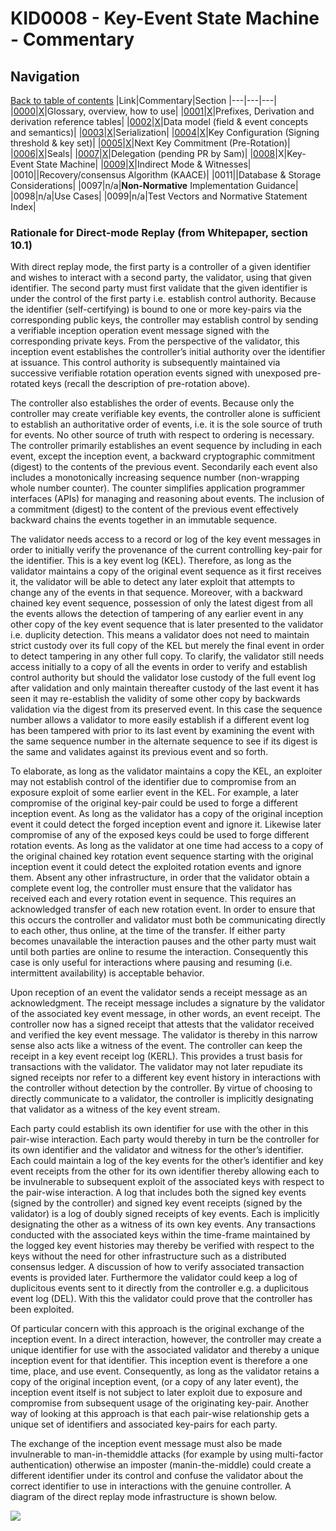 # KID0008 - Key-Event State Machine - Commentary

## Navigation

[Back to table of contents](readme.md)
|Link|Commentary|Section
|---|---|---|
|[0000](kid0000.md)|[X](kid0000Comment.md)|Glossary, overview, how to use|
|[0001](kid0001.md)|[X](kid0001Comment.md)|Prefixes, Derivation and derivation reference tables|
|[0002](kid0002.md)|[X](kid0002Comment.md)|Data model (field & event concepts and semantics)|
|[0003](kid0003.md)|[X](kid0003Comment.md)|Serialization|
|[0004](kid0004.md)|[X](kid0004Comment.md)|Key Configuration (Signing threshold & key set)|
|[0005](kid0005.md)|[X](kid0005Comment.md)|Next Key Commitment (Pre-Rotation)|
|[0006](kid0006.md)|[X](kid0006Comment.md)|Seals|
|[0007](kid0007.md)|[X](kid0007Comment.md)|Delegation (pending PR by Sam)|
|[0008](kid0008.md)|X|Key-Event State Machine|
|[0009](kid0009.md)|[X](kid0009Comment.md)|Indirect Mode & Witnesses|
|0010||Recovery/consensus Algorithm (KAACE)|
|0011||Database & Storage Considerations|
|0097|n/a|**Non-Normative** Implementation Guidance|
|0098|n/a|Use Cases|
|0099|n/a|Test Vectors and Normative Statement Index|

### Rationale for Direct-mode Replay (from Whitepaper, section 10.1)

With direct replay mode, the first party is a controller of a given identifier and wishes to interact with a second party, the validator, using that given identifier. The second party must first validate that the given identifier is under the control of the first party i.e. establish control authority. Because the identifier (self-certifying) is bound to one or more key-pairs via the corresponding public keys, the controller may establish control by sending a verifiable inception operation event message signed with the corresponding private keys. From the perspective of the validator, this inception event establishes the controller’s initial authority over the identifier at issuance. This control authority is subsequently maintained via successive verifiable rotation operation events signed with unexposed pre-rotated keys (recall the description of pre-rotation above).

The controller also establishes the order of events. Because only the controller may create verifiable key events, the controller alone is sufficient to establish an authoritative order of events, i.e. it is the sole source of truth for events. No other source of truth with respect to ordering is necessary. The controller primarily establishes an event sequence by including in each event, except the inception event, a backward cryptographic commitment (digest) to the contents of the previous event. Secondarily each event also includes a monotonically increasing sequence number (non-wrapping whole number counter). The counter simplifies application programmer interfaces (APIs) for managing and reasoning about events. The inclusion of a commitment (digest) to the content of the previous event effectively backward chains the events together in an immutable sequence. 

The validator needs access to a record or log of the key event messages in order to initially verify the provenance of the current controlling key-pair for the identifier. This is a key event log (KEL). Therefore, as long as the validator maintains a copy of the original event sequence as it first receives it, the validator will be able to detect any later exploit that attempts to change any of the events in that sequence. Moreover, with a backward chained key event sequence, possession of only the latest digest from all the events allows the detection of tampering of any earlier event in any other copy of the key event sequence that is later presented to the validator i.e. duplicity detection. This means a validator does not need to maintain strict custody over its full copy of the KEL but merely the final event in order to detect tampering in any other full copy. To clarify, the validator still needs access initially to a copy of all the events in order to verify and establish control authority but should the validator lose custody of the full event log after validation and only maintain thereafter custody of the last event it has seen it may re-establish the validity of some other copy by backwards validation via the digest from its preserved event. In this case the sequence number allows a validator to more easily establish if a different event log has been tampered with prior to its last event by examining the event with the same sequence number in the alternate sequence to see if its digest is the same and validates against its previous event and so forth.

To elaborate, as long as the validator maintains a copy the KEL, an exploiter may not establish control of the identifier due to compromise from an exposure exploit of some earlier event in the KEL. For example, a later compromise of the original key-pair could be used to forge a different inception event. As long as the validator has a copy of the original inception event it could detect the forged inception event and ignore it. Likewise later compromise of any of the exposed keys could be used to forge different rotation events. As long as the validator at one time had access to a copy of the original chained key rotation event sequence starting with the original inception event it could detect the exploited rotation events and ignore them. Absent any other infrastructure, in order that the validator obtain a complete event log, the controller must ensure that the validator has received each and every rotation event in sequence. This requires an acknowledged transfer of each new rotation event. In order to ensure that this occurs the controller and validator must both be communicating directly to each other, thus online, at the time of the transfer. If either party becomes unavailable the interaction pauses and the other party must wait until both parties are online to resume the interaction. Consequently this case is only useful for interactions where pausing and resuming (i.e. intermittent availability) is acceptable behavior.

Upon reception of an event the validator sends a receipt message as an acknowledgment. The receipt message includes a signature by the validator of the associated key event message, in other words, an event receipt. The controller now has a signed receipt that attests that the validator received and verified the key event message. The validator is thereby in this narrow sense also acts like a witness of the event. The controller can keep the receipt in a key event receipt log (KERL). This provides a trust basis for transactions with the validator. The validator may not later repudiate its signed receipts nor refer to a different key event history in interactions with the controller without detection by the controller. By virtue of choosing to directly communicate to a validator, the controller is implicitly designating that validator as a witness of the key event stream. 

Each party could establish its own identifier for use with the other in this pair-wise interaction. Each party would thereby in turn be the controller for its own identifier and the validator and witness for the other’s identifier. Each could maintain a log of the key events for the other’s identifier and key event receipts from the other for its own identifier thereby allowing each to be invulnerable to subsequent exploit of the associated keys with respect to the pair-wise interaction. A log that includes both the signed key events (signed by the controller) and signed key event receipts (signed by the validator) is a log of doubly signed receipts of key events. Each is implicitly designating the other as a witness of its own key events. Any transactions conducted with the associated keys within the time-frame maintained by the logged key event histories may thereby be verified with respect to the keys without the need for other infrastructure such as a distributed consensus ledger. A discussion of how to verify associated transaction events is provided later. Furthermore the validator could keep a log of duplicitous events sent to it directly from the controller e.g. a duplicitous event log (DEL). With this the validator could prove that the controller has been exploited.

Of particular concern with this approach is the original exchange of the inception event. In a direct interaction, however, the controller may create a unique identifier for use with the associated validator and thereby a unique inception event for that identifier. This inception event is therefore a one time, place, and use event. Consequently, as long as the validator retains a copy of the original inception event, (or a copy of any later event), the inception event itself is not subject to later exploit due to exposure and compromise from subsequent usage of the originating key-pair. Another way of looking at this approach is that each pair-wise relationship gets a unique set of identifiers and associated key-pairs for each party.

The exchange of the inception event message must also be made invulnerable to man-in-themiddle attacks (for example by using multi-factor authentication) otherwise an imposter (manin-the-middle) could create a different identifier under its control and confuse the validator about the correct identifier to use in interactions with the genuine controller. A diagram of the direct replay mode infrastructure is shown below.

![](https://i.imgur.com/j7QikUW.png)